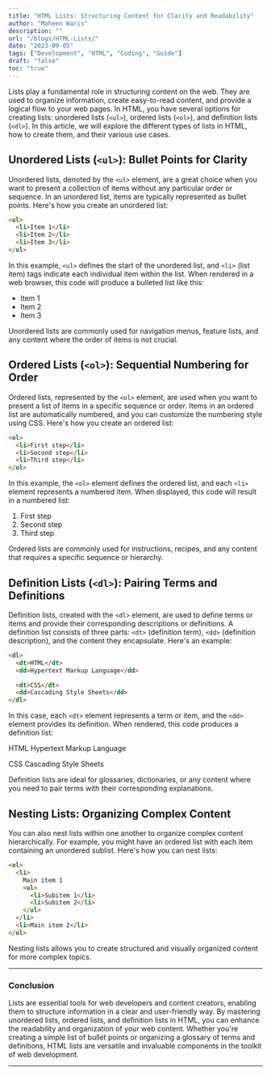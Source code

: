 ```yaml
---
title: "HTML Lists: Structuring Content for Clarity and Readability"
author: "Maheen Waris"
description: ""
url: "/blogs/HTML-Lists/"
date: "2023-09-05"
tags: ["Development", "HTML", "Coding", "Guide"]
draft: "false"
toc: "true"
---
```



Lists play a fundamental role in structuring content on the web. They are used to organize information, create easy-to-read content, and provide a logical flow to your web pages. In HTML, you have several options for creating lists: unordered lists (`<ul>`), ordered lists (`<ol>`), and definition lists (`<dl>`). In this article, we will explore the different types of lists in HTML, how to create them, and their various use cases.

## Unordered Lists (`<ul>`): Bullet Points for Clarity

Unordered lists, denoted by the `<ul>` element, are a great choice when you want to present a collection of items without any particular order or sequence. In an unordered list, items are typically represented as bullet points. Here's how you create an unordered list:

```html
<ul>
  <li>Item 1</li>
  <li>Item 2</li>
  <li>Item 3</li>
</ul>
```

In this example, `<ul>` defines the start of the unordered list, and `<li>` (list item) tags indicate each individual item within the list. When rendered in a web browser, this code will produce a bulleted list like this:

- Item 1
- Item 2
- Item 3

Unordered lists are commonly used for navigation menus, feature lists, and any content where the order of items is not crucial.

## Ordered Lists (`<ol>`): Sequential Numbering for Order

Ordered lists, represented by the `<ol>` element, are used when you want to present a list of items in a specific sequence or order. Items in an ordered list are automatically numbered, and you can customize the numbering style using CSS. Here's how you create an ordered list:

```html
<ol>
  <li>First step</li>
  <li>Second step</li>
  <li>Third step</li>
</ol>
```

In this example, the `<ol>` element defines the ordered list, and each `<li>` element represents a numbered item. When displayed, this code will result in a numbered list:

1. First step
2. Second step
3. Third step

Ordered lists are commonly used for instructions, recipes, and any content that requires a specific sequence or hierarchy.

## Definition Lists (`<dl>`): Pairing Terms and Definitions

Definition lists, created with the `<dl>` element, are used to define terms or items and provide their corresponding descriptions or definitions. A definition list consists of three parts: `<dt>` (definition term), `<dd>` (definition description), and the content they encapsulate. Here's an example:

```html
<dl>
  <dt>HTML</dt>
  <dd>Hypertext Markup Language</dd>

  <dt>CSS</dt>
  <dd>Cascading Style Sheets</dd>
</dl>
```

In this case, each `<dt>` element represents a term or item, and the `<dd>` element provides its definition. When rendered, this code produces a definition list:

HTML
Hypertext Markup Language

CSS
Cascading Style Sheets

Definition lists are ideal for glossaries, dictionaries, or any content where you need to pair terms with their corresponding explanations.

## Nesting Lists: Organizing Complex Content

You can also nest lists within one another to organize complex content hierarchically. For example, you might have an ordered list with each item containing an unordered sublist. Here's how you can nest lists:

```html
<ol>
  <li>
    Main item 1
    <ul>
      <li>Subitem 1</li>
      <li>Subitem 2</li>
    </ul>
  </li>
  <li>Main item 2</li>
</ol>
```

Nesting lists allows you to create structured and visually organized content for more complex topics.

<hr>

### Conclusion

Lists are essential tools for web developers and content creators, enabling them to structure information in a clear and user-friendly way. By mastering unordered lists, ordered lists, and definition lists in HTML, you can enhance the readability and organization of your web content. Whether you're creating a simple list of bullet points or organizing a glossary of terms and definitions, HTML lists are versatile and invaluable components in the toolkit of web development.

---
